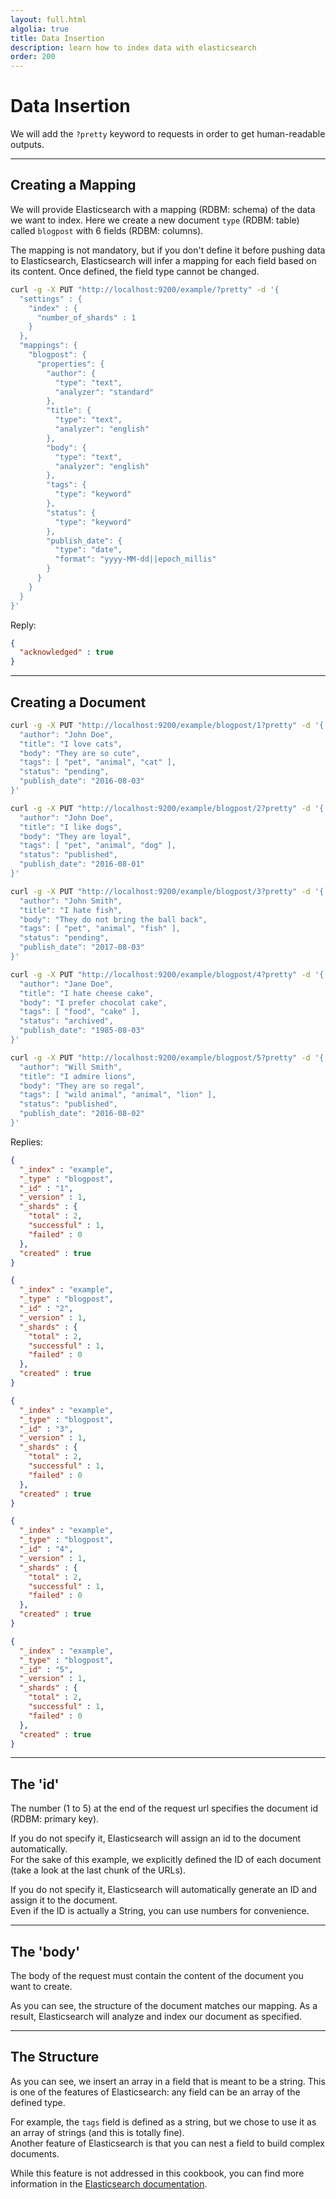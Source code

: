 ```yaml
---
layout: full.html
algolia: true
title: Data Insertion
description: learn how to index data with elasticsearch
order: 200
---
```


# Data Insertion

We will add the `?pretty` keyword to requests in order to get human-readable outputs.

---

## Creating a Mapping

We will provide Elasticsearch with a mapping (RDBM: schema) of the data we want to index.
Here we create a new document `type` (RDBM: table) called `blogpost` with 6 fields (RDBM: columns).

<aside class="warning">
  The mapping is not mandatory, but if you don't define it before pushing data to Elasticsearch,
  Elasticsearch will infer a mapping for each field based on its content.
  Once defined, the field type cannot be changed.
</aside>

```bash
curl -g -X PUT "http://localhost:9200/example/?pretty" -d '{
  "settings" : {
    "index" : {
      "number_of_shards" : 1
    }
  },
  "mappings": {
    "blogpost": {
      "properties": {
        "author": {
          "type": "text",
          "analyzer": "standard"
        },
        "title": {
          "type": "text",
          "analyzer": "english"
        },
        "body": {
          "type": "text",
          "analyzer": "english"
        },
        "tags": {
          "type": "keyword"
        },
        "status": {
          "type": "keyword"
        },
        "publish_date": {
          "type": "date",
          "format": "yyyy-MM-dd||epoch_millis"
        }
      }
    }
  }
}'
```


Reply:

```json
{
  "acknowledged" : true
}
```

---


## Creating a Document

```bash
curl -g -X PUT "http://localhost:9200/example/blogpost/1?pretty" -d '{
  "author": "John Doe",
  "title": "I love cats",
  "body": "They are so cute",
  "tags": [ "pet", "animal", "cat" ],
  "status": "pending",
  "publish_date": "2016-08-03"
}'

curl -g -X PUT "http://localhost:9200/example/blogpost/2?pretty" -d '{
  "author": "John Doe",
  "title": "I like dogs",
  "body": "They are loyal",
  "tags": [ "pet", "animal", "dog" ],
  "status": "published",
  "publish_date": "2016-08-01"
}'

curl -g -X PUT "http://localhost:9200/example/blogpost/3?pretty" -d '{
  "author": "John Smith",
  "title": "I hate fish",
  "body": "They do not bring the ball back",
  "tags": [ "pet", "animal", "fish" ],
  "status": "pending",
  "publish_date": "2017-08-03"
}'

curl -g -X PUT "http://localhost:9200/example/blogpost/4?pretty" -d '{
  "author": "Jane Doe",
  "title": "I hate cheese cake",
  "body": "I prefer chocolat cake",
  "tags": [ "food", "cake" ],
  "status": "archived",
  "publish_date": "1985-08-03"
}'

curl -g -X PUT "http://localhost:9200/example/blogpost/5?pretty" -d '{
  "author": "Will Smith",
  "title": "I admire lions",
  "body": "They are so regal",
  "tags": [ "wild animal", "animal", "lion" ],
  "status": "published",
  "publish_date": "2016-08-02"
}'

```


Replies:

```json
{
  "_index" : "example",
  "_type" : "blogpost",
  "_id" : "1",
  "_version" : 1,
  "_shards" : {
    "total" : 2,
    "successful" : 1,
    "failed" : 0
  },
  "created" : true
}
```

```json
{
  "_index" : "example",
  "_type" : "blogpost",
  "_id" : "2",
  "_version" : 1,
  "_shards" : {
    "total" : 2,
    "successful" : 1,
    "failed" : 0
  },
  "created" : true
}
```

```json
{
  "_index" : "example",
  "_type" : "blogpost",
  "_id" : "3",
  "_version" : 1,
  "_shards" : {
    "total" : 2,
    "successful" : 1,
    "failed" : 0
  },
  "created" : true
}
```

```json
{
  "_index" : "example",
  "_type" : "blogpost",
  "_id" : "4",
  "_version" : 1,
  "_shards" : {
    "total" : 2,
    "successful" : 1,
    "failed" : 0
  },
  "created" : true
}
```

```json
{
  "_index" : "example",
  "_type" : "blogpost",
  "_id" : "5",
  "_version" : 1,
  "_shards" : {
    "total" : 2,
    "successful" : 1,
    "failed" : 0
  },
  "created" : true
}
```

---


## The 'id'

The number (1 to 5) at the end of the request url specifies the document id \(RDBM: primary key\).

If you do not specify it, Elasticsearch will assign an id to the document automatically.  
For the sake of this example, we explicitly defined the ID of each document (take a look at the last chunk of the URLs).

If you do not specify it, Elasticsearch will automatically generate an ID and assign it to the document.  
Even if the ID is actually a String, you can use numbers for convenience.

---

## The 'body'

The body of the request must contain the content of the document you want to create.

As you can see, the structure of the document matches our mapping.
As a result, Elasticsearch will analyze and index our document as specified.


---

## The Structure

As you can see, we insert an array in a field that is meant to be a string. This is one of the features of Elasticsearch: any field can be an array of the defined type. 

For example, the `tags` field is defined as a string, but we chose to use it as an array of strings (and this is totally fine).  
Another feature of Elasticsearch is that you can nest a field to build complex documents.

While this feature is not addressed in this cookbook, you can find more information in the
[Elasticsearch documentation](https://www.elastic.co/guide/en/elasticsearch/reference/5.x/object.html).
